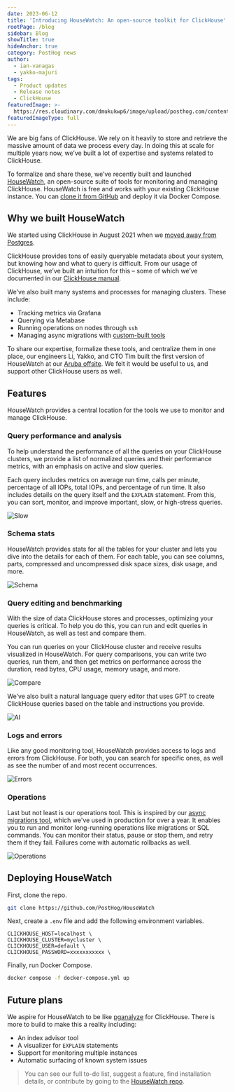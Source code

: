 ```yaml
---
date: 2023-06-12
title: 'Introducing HouseWatch: An open-source toolkit for ClickHouse'
rootPage: /blog
sidebar: Blog
showTitle: true
hideAnchor: true
category: PostHog news
author:
  - ian-vanagas
  - yakko-majuri
tags:
  - Product updates
  - Release notes
  - ClickHouse
featuredImage: >-
  https://res.cloudinary.com/dmukukwp6/image/upload/posthog.com/contents/images/blog/posthog-engineering-blog.png
featuredImageType: full
---
```


We are big fans of ClickHouse. We rely on it heavily to store and retrieve the massive amount of data we process every day. In doing this at scale for multiple years now, we’ve built a lot of expertise and systems related to ClickHouse. 

To formalize and share these, we’ve recently built and launched [HouseWatch](https://github.com/PostHog/HouseWatch), an open-source suite of tools for monitoring and managing ClickHouse. HouseWatch is free and works with your existing ClickHouse instance. You can [clone it from GitHub](https://github.com/PostHog/HouseWatch) and deploy it via Docker Compose.

## Why we built HouseWatch

We started using ClickHouse in August 2021 when we [moved away from Postgres](/blog/how-we-turned-clickhouse-into-our-eventmansion).

ClickHouse provides tons of easily queryable metadata about your system, but knowing how and what to query is difficult. From our usage of ClickHouse, we’ve built an intuition for this – some of which we’ve documented in our [ClickHouse manual](/handbook/engineering/clickhouse). 

We’ve also built many systems and processes for managing clusters. These include:

- Tracking metrics via Grafana
- Querying via Metabase
- Running operations on nodes through `ssh`
- Managing async migrations with [custom-built tools](/blog/async-migrations)

To share our expertise, formalize these tools, and centralize them in one place, our engineers Li, Yakko, and CTO Tim built the first version of HouseWatch at our [Aruba offsite](/blog/aruba-hackathon). We felt it would be useful to us, and support other ClickHouse users as well.

## Features

HouseWatch provides a central location for the tools we use to monitor and manage ClickHouse.

### Query performance and analysis

To help understand the performance of all the queries on your ClickHouse clusters, we provide a list of normalized queries and their performance metrics, with an emphasis on active and slow queries. 

Each query includes metrics on average run time, calls per minute, percentage of all IOPs, total IOPs, and percentage of run time. It also includes details on the query itself and the `EXPLAIN` statement. From this, you can sort, monitor, and improve important, slow, or high-stress queries.

![Slow](https://res.cloudinary.com/dmukukwp6/image/upload/v1710055416/posthog.com/contents/images/blog/introducing-housewatch/slow.png)

### Schema stats

HouseWatch provides stats for all the tables for your cluster and lets you dive into the details for each of them. For each table, you can see columns, parts, compressed and uncompressed disk space sizes, disk usage, and more.

![Schema](https://res.cloudinary.com/dmukukwp6/image/upload/v1710055416/posthog.com/contents/images/blog/introducing-housewatch/table.png)

### Query editing and benchmarking

With the size of data ClickHouse stores and processes, optimizing your queries is critical. To help you do this, you can run and edit queries in HouseWatch, as well as test and compare them.

You can run queries on your ClickHouse cluster and receive results visualized in HouseWatch. For query comparisons, you can write two queries, run them, and then get metrics on performance across the duration, read bytes, CPU usage, memory usage, and more. 

![Compare](https://res.cloudinary.com/dmukukwp6/image/upload/v1710055416/posthog.com/contents/images/blog/introducing-housewatch/compare.png)

We’ve also built a natural language query editor that uses GPT to create ClickHouse queries based on the table and instructions you provide.

![AI](https://res.cloudinary.com/dmukukwp6/image/upload/v1710055416/posthog.com/contents/images/blog/introducing-housewatch/ai.png)

### Logs and errors

Like any good monitoring tool, HouseWatch provides access to logs and errors from ClickHouse. For both, you can search for specific ones, as well as see the number of and most recent occurrences.

![Errors](https://res.cloudinary.com/dmukukwp6/image/upload/v1710055416/posthog.com/contents/images/blog/introducing-housewatch/errors.png)

### Operations

Last but not least is our operations tool. This is inspired by our [async migrations tool](/handbook/engineering/databases/async-migrations), which we've used in production for over a year. It enables you to run and monitor long-running operations like migrations or SQL commands. You can monitor their status, pause or stop them, and retry them if they fail. Failures come with automatic rollbacks as well.

![Operations](https://res.cloudinary.com/dmukukwp6/image/upload/v1710055416/posthog.com/contents/images/blog/introducing-housewatch/operations.png)

## Deploying HouseWatch

First, clone the repo.

```bash
git clone https://github.com/PostHog/HouseWatch
```

Next, create a `.env` file and add the following environment variables.

```
CLICKHOUSE_HOST=localhost \
CLICKHOUSE_CLUSTER=mycluster \
CLICKHOUSE_USER=default \
CLICKHOUSE_PASSWORD=xxxxxxxxxxx \
```

Finally, run Docker Compose.

```bash
docker compose -f docker-compose.yml up
```

## Future plans

We aspire for HouseWatch to be like [pganalyze](https://pganalyze.com/) for ClickHouse. There is more to build to make this a reality including:

- An index advisor tool
- A visualizer for `EXPLAIN` statements
- Support for monitoring multiple instances
- Automatic surfacing of known system issues 

> You can see our full to-do list, suggest a feature, find installation details, or contribute by going to the [HouseWatch repo](https://github.com/PostHog/HouseWatch).
